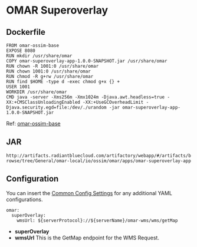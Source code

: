 # OMAR Superoverlay

## Dockerfile
```
FROM omar-ossim-base
EXPOSE 8080
RUN mkdir /usr/share/omar
COPY omar-superoverlay-app-1.0.0-SNAPSHOT.jar /usr/share/omar
RUN chown -R 1001:0 /usr/share/omar
RUN chown 1001:0 /usr/share/omar
RUN chmod -R g+rw /usr/share/omar
RUN find $HOME -type d -exec chmod g+x {} +
USER 1001
WORKDIR /usr/share/omar
CMD java -server -Xms256m -Xmx1024m -Djava.awt.headless=true -XX:+CMSClassUnloadingEnabled -XX:+UseGCOverheadLimit -Djava.security.egd=file:/dev/./urandom -jar omar-superoverlay-app-1.0.0-SNAPSHOT.jar
```
Ref: [omar-ossim-base](../../../omar-ossim-base/docs/install-guide/omar-ossim-base/)

## JAR
`http://artifacts.radiantbluecloud.com/artifactory/webapp/#/artifacts/browse/tree/General/omar-local/io/ossim/omar/apps/omar-superoverlay-app`

## Configuration

You can insert the [Common Config Settings](../../../omar-common/docs/install-guide/omar-common#common-config-settings) for any additional YAML configurations.

```
omar:
  superOverlay:
    wmsUrl: ${serverProtocol}://${serverName}/omar-wms/wms/getMap
```

* **superOverlay**
 * **wmsUrl** This is the GetMap endpoint for the WMS Request.

 